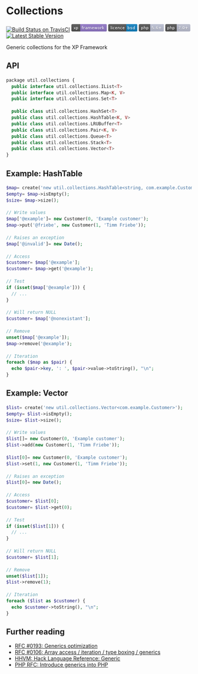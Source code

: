 Collections
===========

[![Build Status on TravisCI](https://secure.travis-ci.org/xp-framework/collections.svg)](http://travis-ci.org/xp-framework/collections)
[![XP Framework Module](https://raw.githubusercontent.com/xp-framework/web/master/static/xp-framework-badge.png)](https://github.com/xp-framework/core)
[![BSD Licence](https://raw.githubusercontent.com/xp-framework/web/master/static/licence-bsd.png)](https://github.com/xp-framework/core/blob/master/LICENCE.md)
[![Required PHP 5.6+](https://raw.githubusercontent.com/xp-framework/web/master/static/php-5_6plus.png)](http://php.net/)
[![Supports PHP 7.0+](https://raw.githubusercontent.com/xp-framework/web/master/static/php-7_0plus.png)](http://php.net/)
[![Latest Stable Version](https://poser.pugx.org/xp-framework/collections/version.png)](https://packagist.org/packages/xp-framework/collections)

Generic collections for the XP Framework

API
---
```php
package util.collections {
  public interface util.collections.IList<T>
  public interface util.collections.Map<K, V>
  public interface util.collections.Set<T>

  public class util.collections.HashSet<T>
  public class util.collections.HashTable<K, V>
  public class util.collections.LRUBuffer<T>
  public class util.collections.Pair<K, V>
  public class util.collections.Queue<T>
  public class util.collections.Stack<T>
  public class util.collections.Vector<T>
}
```

Example: HashTable
------------------
```php
$map= create('new util.collections.HashTable<string, com.example.Customer>');
$empty= $map->isEmpty();
$size= $map->size();

// Write values
$map['@example']= new Customer(0, 'Example customer');
$map->put('@friebe', new Customer(1, 'Timm Friebe'));

// Raises an exception
$map['@invalid']= new Date();

// Access
$customer= $map['@example'];
$customer= $map->get('@example');

// Test
if (isset($map['@example'])) {
  // ...
}

// Will return NULL
$customer= $map['@nonexistant'];

// Remove
unset($map['@example']);
$map->remove('@example');

// Iteration
foreach ($map as $pair) {
  echo $pair->key, ': ', $pair->value->toString(), "\n";
}
```

Example: Vector
---------------
```php
$list= create('new util.collections.Vector<com.example.Customer>');
$empty= $list->isEmpty();
$size= $list->size();

// Write values
$list[]= new Customer(0, 'Example customer');
$list->add(new Customer(1, 'Timm Friebe'));

$list[0]= new Customer(0, 'Example customer');
$list->set(1, new Customer(1, 'Timm Friebe'));

// Raises an exception
$list[0]= new Date();

// Access
$customer= $list[0];
$customer= $list->get(0);

// Test
if (isset($list[1])) {
  // ...
}

// Will return NULL
$customer= $list[1];

// Remove
unset($list[1]);
$list->remove(1);

// Iteration
foreach ($list as $customer) {
  echo $customer->toString(), "\n";
}
```

Further reading
---------------
* [RFC #0193: Generics optimization](https://github.com/xp-framework/rfc/issues/193)
* [RFC #0106: Array access / iteration / type boxing / generics](https://github.com/xp-framework/rfc/issues/106)
* [HHVM: Hack Language Reference: Generic](http://docs.hhvm.com/manual/en/hack.generics.php)
* [PHP RFC: Introduce generics into PHP](https://wiki.php.net/rfc/generics)